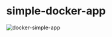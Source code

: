 # simple-docker-app
![docker-simple-app](https://github.com/AlionaVi/simple-docker-app/assets/126494415/1a7f2147-2f2a-4706-a8da-f942a66b7b1b)
